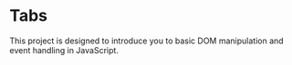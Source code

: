 # Tabs
This project is designed to introduce you to basic DOM manipulation and event handling in JavaScript.

